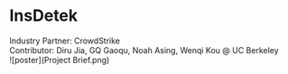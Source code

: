 # InsDetek
Industry Partner: CrowdStrike  
Contributor: Diru Jia, GQ Gaoqu, Noah Asing, Wenqi Kou @ UC Berkeley
<br>
![poster](Project Brief.png)
